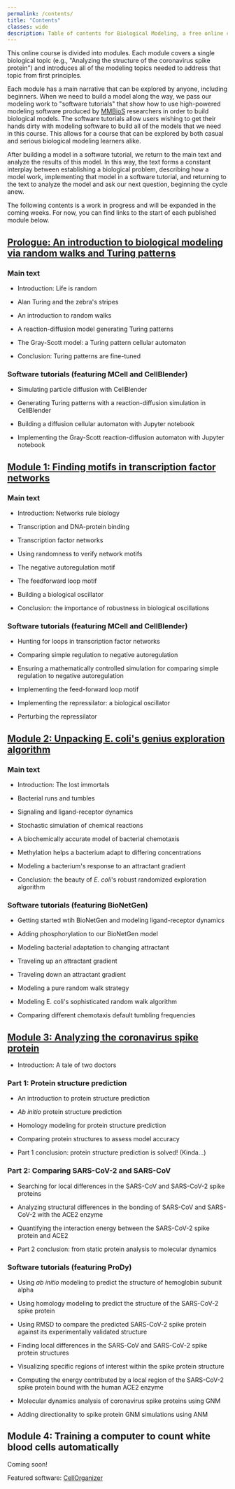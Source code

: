 ```yaml
---
permalink: /contents/
title: "Contents"
classes: wide
description: Table of contents for Biological Modeling, a free online course.
---
```


This online course is divided into modules. Each module covers a single biological topic (e.g., "Analyzing the structure of the coronavirus spike protein") and introduces all of the modeling topics needed to address that topic from first principles.

Each module has a main narrative that can be explored by anyone, including beginners. When we need to build a model along the way, we pass our modeling work to "software tutorials" that show how to use high-powered modeling software produced by [MMBioS](http://mmbios.pitt.edu) researchers in order to build biological models. The software tutorials allow users wishing to get their hands dirty with modeling software to build all of the models that we need in this course. This allows for a course that can be explored by both casual and serious biological modeling learners alike.

After building a model in a software tutorial, we return to the main text and analyze the results of this model. In this way, the text forms a constant interplay between establishing a biological problem, describing how a model work, implementing that model in a software tutorial, and returning to the text to analyze the model and ask our next question, beginning the cycle anew.

The following contents is a work in progress and will be expanded in the coming weeks. For now, you can find links to the start of each published module below.

## [Prologue: An introduction to biological modeling via random walks and Turing patterns](../prologue/) ##

### Main text

* Introduction: Life is random

* Alan Turing and the zebra's stripes

* An introduction to random walks

* A reaction-diffusion model generating Turing patterns

* The Gray-Scott model: a Turing pattern cellular automaton

* Conclusion: Turing patterns are fine-tuned

### Software tutorials (featuring MCell and CellBlender)

* Simulating particle diffusion with CellBlender

* Generating Turing patterns with a reaction-diffusion simulation in CellBlender

* Building a diffusion cellular automaton with Jupyter notebook

* Implementing the Gray-Scott reaction-diffusion automaton with Jupyter notebook


## [Module 1: Finding motifs in transcription factor networks](../motifs/home) ##

### Main text

* Introduction: Networks rule biology

* Transcription and DNA-protein binding

* Transcription factor networks

* Using randomness to verify network motifs

* The negative autoregulation motif

* The feedforward loop motif

* Building a biological oscillator

* Conclusion: the importance of robustness in biological oscillations

### Software tutorials (featuring MCell and CellBlender)

* Hunting for loops in transcription factor networks

* Comparing simple regulation to negative autoregulation

* Ensuring a mathematically controlled simulation for comparing simple regulation to negative autoregulation

* Implementing the feed-forward loop motif

* Implementing the repressilator: a biological oscillator

* Perturbing the repressilator

## [Module 2: Unpacking E. coli's genius exploration algorithm](../chemotaxis/home) ##

### Main text

* Introduction: The lost immortals

* Bacterial runs and tumbles

* Signaling and ligand-receptor dynamics

* Stochastic simulation of chemical reactions

* A biochemically accurate model of bacterial chemotaxis

* Methylation helps a bacterium adapt to differing concentrations

* Modeling a bacterium's response to an attractant gradient

* Conclusion: the beauty of *E. coli*'s robust randomized exploration algorithm

### Software tutorials (featuring BioNetGen)

* Getting started wtih BioNetGen and modeling ligand-receptor dynamics

* Adding phosphorylation to our BioNetGen model

* Modeling bacterial adaptation to changing attractant

* Traveling up an attractant gradient

* Traveling down an attractant gradient

* Modeling a pure random walk strategy

* Modeling E. coli's sophisticated random walk algorithm

* Comparing different chemotaxis default tumbling frequencies

## [Module 3: Analyzing the coronavirus spike protein](../coronavirus/home) ##

* Introduction: A tale of two doctors

### Part 1: Protein structure prediction

* An introduction to protein structure prediction

* *Ab initio* protein structure prediction

* Homology modeling for protein structure prediction

* Comparing protein structures to assess model accuracy

* Part 1 conclusion: protein structure prediction is solved! (Kinda...)

### Part 2: Comparing SARS-CoV-2 and SARS-CoV

* Searching for local differences in the SARS-CoV and SARS-CoV-2 spike proteins

* Analyzing structural differences in the bonding of SARS-CoV and SARS-CoV-2 with the ACE2 enzyme

* Quantifying the interaction energy between the SARS-CoV-2 spike protein and ACE2

* Part 2 conclusion: from static protein analysis to molecular dynamics

### Software tutorials (featuring ProDy)

* Using *ab initio* modeling to predict the structure of hemoglobin subunit alpha

* Using homology modeling to predict the structure of the SARS-CoV-2 spike protein

* Using RMSD to compare the predicted SARS-CoV-2 spike protein against its experimentally validated structure

* Finding local differences in the SARS-CoV and SARS-CoV-2 spike protein structures

* Visualizing specific regions of interest within the spike protein structure

* Computing the energy contributed by a local region of the SARS-CoV-2 spike protein bound with the human ACE2 enzyme

* Molecular dynamics analysis of coronavirus spike proteins using GNM

* Adding directionality to spike protein GNM simulations using ANM

## Module 4: Training a computer to count white blood cells automatically ##

Coming soon!

Featured software: [CellOrganizer](http://www.cellorganizer.org)
